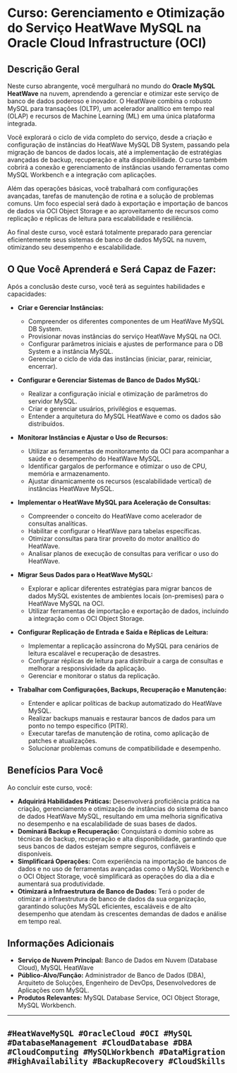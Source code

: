 # Curso: Gerenciamento e Otimização do Serviço HeatWave MySQL na Oracle Cloud Infrastructure (OCI)

## Descrição Geral

Neste curso abrangente, você mergulhará no mundo do **Oracle MySQL HeatWave** na nuvem, aprendendo a gerenciar e otimizar este serviço de banco de dados poderoso e inovador. O HeatWave combina o robusto MySQL para transações (OLTP), um acelerador analítico em tempo real (OLAP) e recursos de Machine Learning (ML) em uma única plataforma integrada.

Você explorará o ciclo de vida completo do serviço, desde a criação e configuração de instâncias do HeatWave MySQL DB System, passando pela migração de bancos de dados locais, até a implementação de estratégias avançadas de backup, recuperação e alta disponibilidade. O curso também cobrirá a conexão e gerenciamento de instâncias usando ferramentas como MySQL Workbench e a integração com aplicações.

Além das operações básicas, você trabalhará com configurações avançadas, tarefas de manutenção de rotina e a solução de problemas comuns. Um foco especial será dado à exportação e importação de bancos de dados via OCI Object Storage e ao aproveitamento de recursos como replicação e réplicas de leitura para escalabilidade e resiliência.

Ao final deste curso, você estará totalmente preparado para gerenciar eficientemente seus sistemas de banco de dados MySQL na nuvem, otimizando seu desempenho e escalabilidade.

## O Que Você Aprenderá e Será Capaz de Fazer:

Após a conclusão deste curso, você terá as seguintes habilidades e capacidades:

* **Criar e Gerenciar Instâncias:**
    * Compreender os diferentes componentes de um HeatWave MySQL DB System.
    * Provisionar novas instâncias do serviço HeatWave MySQL na OCI.
    * Configurar parâmetros iniciais e ajustes de performance para o DB System e a instância MySQL.
    * Gerenciar o ciclo de vida das instâncias (iniciar, parar, reiniciar, encerrar).

* **Configurar e Gerenciar Sistemas de Banco de Dados MySQL:**
    * Realizar a configuração inicial e otimização de parâmetros do servidor MySQL.
    * Criar e gerenciar usuários, privilégios e esquemas.
    * Entender a arquitetura do MySQL HeatWave e como os dados são distribuídos.

* **Monitorar Instâncias e Ajustar o Uso de Recursos:**
    * Utilizar as ferramentas de monitoramento da OCI para acompanhar a saúde e o desempenho do HeatWave MySQL.
    * Identificar gargalos de performance e otimizar o uso de CPU, memória e armazenamento.
    * Ajustar dinamicamente os recursos (escalabilidade vertical) de instâncias HeatWave MySQL.

* **Implementar o HeatWave MySQL para Aceleração de Consultas:**
    * Compreender o conceito do HeatWave como acelerador de consultas analíticas.
    * Habilitar e configurar o HeatWave para tabelas específicas.
    * Otimizar consultas para tirar proveito do motor analítico do HeatWave.
    * Analisar planos de execução de consultas para verificar o uso do HeatWave.

* **Migrar Seus Dados para o HeatWave MySQL:**
    * Explorar e aplicar diferentes estratégias para migrar bancos de dados MySQL existentes de ambientes locais (on-premises) para o HeatWave MySQL na OCI.
    * Utilizar ferramentas de importação e exportação de dados, incluindo a integração com o OCI Object Storage.

* **Configurar Replicação de Entrada e Saída e Réplicas de Leitura:**
    * Implementar a replicação assíncrona do MySQL para cenários de leitura escalável e recuperação de desastres.
    * Configurar réplicas de leitura para distribuir a carga de consultas e melhorar a responsividade da aplicação.
    * Gerenciar e monitorar o status da replicação.

* **Trabalhar com Configurações, Backups, Recuperação e Manutenção:**
    * Entender e aplicar políticas de backup automatizado do HeatWave MySQL.
    * Realizar backups manuais e restaurar bancos de dados para um ponto no tempo específico (PITR).
    * Executar tarefas de manutenção de rotina, como aplicação de patches e atualizações.
    * Solucionar problemas comuns de compatibilidade e desempenho.

## Benefícios Para Você

Ao concluir este curso, você:

* **Adquirirá Habilidades Práticas:** Desenvolverá proficiência prática na criação, gerenciamento e otimização de instâncias do sistema de banco de dados HeatWave MySQL, resultando em uma melhoria significativa no desempenho e na escalabilidade de suas bases de dados.
* **Dominará Backup e Recuperação:** Conquistará o domínio sobre as técnicas de backup, recuperação e alta disponibilidade, garantindo que seus bancos de dados estejam sempre seguros, confiáveis e disponíveis.
* **Simplificará Operações:** Com experiência na importação de bancos de dados e no uso de ferramentas avançadas como o MySQL Workbench e o OCI Object Storage, você simplificará as operações do dia a dia e aumentará sua produtividade.
* **Otimizará a Infraestrutura de Banco de Dados:** Terá o poder de otimizar a infraestrutura de banco de dados da sua organização, garantindo soluções MySQL eficientes, escaláveis e de alto desempenho que atendam às crescentes demandas de dados e análise em tempo real.

## Informações Adicionais

* **Serviço de Nuvem Principal:** Banco de Dados em Nuvem (Database Cloud), MySQL HeatWave
* **Público-Alvo/Função:** Administrador de Banco de Dados (DBA), Arquiteto de Soluções, Engenheiro de DevOps, Desenvolvedores de Aplicações com MySQL.
* **Produtos Relevantes:** MySQL Database Service, OCI Object Storage, MySQL Workbench.

---
`#HeatWaveMySQL #OracleCloud #OCI #MySQL #DatabaseManagement #CloudDatabase #DBA #CloudComputing #MySQLWorkbench #DataMigration #HighAvailability #BackupRecovery #CloudSkills`
---